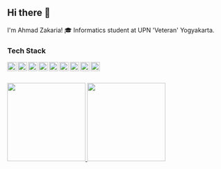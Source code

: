 ## Hi there 👋
I'm Ahmad Zakaria! 🎓 Informatics student at UPN 'Veteran' Yogyakarta.

### Tech Stack

<a href="https://isocpp.org/">
  <img align="left" alt="C++" title="C++" width="21px" height="21px" src="https://upload.wikimedia.org/wikipedia/commons/1/18/ISO_C%2B%2B_Logo.svg" />
</a>
<a href="https://www.java.com/">
  <img align="left" alt="Java" title="Java" width="21px" height="21px" src="https://upload.wikimedia.org/wikipedia/en/3/30/Java_programming_language_logo.svg" />
</a>
<a href="https://developer.mozilla.org/en-US/docs/Web/HTML">
  <img align="left" alt="HTML" title="HTML" width="21px" height="21px" src="https://upload.wikimedia.org/wikipedia/commons/6/61/HTML5_logo_and_wordmark.svg" />
</a>
<a href="https://developer.mozilla.org/en-US/docs/Web/CSS">
  <img align="left" alt="CSS" title="CSS" width="21px" height="21px" src="https://upload.wikimedia.org/wikipedia/commons/d/d5/CSS3_logo_and_wordmark.svg" />
</a>
<a href="https://developer.mozilla.org/en-US/docs/Web/JavaScript">
  <img align="left" alt="JavaScript" title="JavaScript" width="21px" height="21px" src="https://upload.wikimedia.org/wikipedia/commons/9/99/Unofficial_JavaScript_logo_2.svg" />
</a>
<a href="https://www.python.org/">
  <img align="left" alt="Python" title="Python" width="21px" height="21px" src="https://upload.wikimedia.org/wikipedia/commons/c/c3/Python-logo-notext.svg" />
</a>
<a href="https://www.mysql.com/">
  <img align="left" alt="MySQL" title="MySQL" width="21px" height="21px" src="https://upload.wikimedia.org/wikipedia/en/d/dd/MySQL_logo.svg" />
</a>
<a href="https://www.postgresql.org/">
  <img align="left" alt="Postgresql" title="Postgresql" width="21px" height="21px" src="https://wiki.postgresql.org/images/a/a4/PostgreSQL_logo.3colors.svg" />
</a>
<a href="https://tailwindui.com/">
  <img align="left" alt="Tailwind" title="Tailwind" width="21px" height="21px" src="https://upload.wikimedia.org/wikipedia/commons/d/d5/Tailwind_CSS_Logo.svg" />
</a>

<br>
<br>


<p align="left">
<a href="https://github.com/Zachry2906">
  <img height="180em" src="https://github-readme-stats-eight-theta.vercel.app/api?username=Zachry2906&show_icons=true&theme=algolia&include_all_commits=true&count_private=true"/>
  <img height="180em" src="https://github-readme-stats-eight-theta.vercel.app/api/top-langs/?username=Zachry2906&layout=compact&theme=algolia"/>
</a>
</p>
